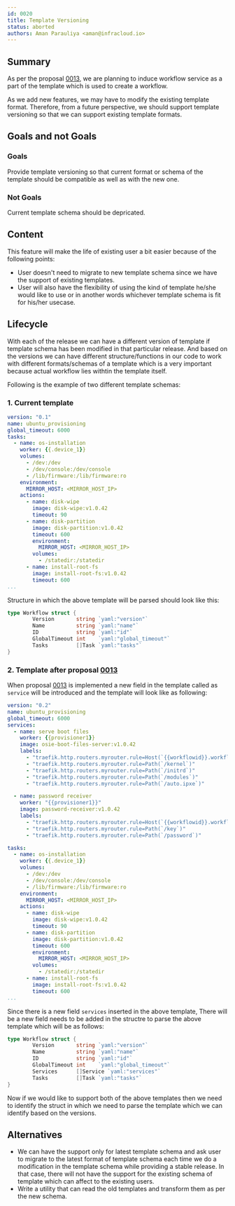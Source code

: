 ```yaml
---
id: 0020
title: Template Versioning
status: aborted
authors: Aman Parauliya <aman@infracloud.io>
---
```


## Summary

As per the proposal [0013], we are planning to induce workflow service as a part of the template which is used to create a workflow.

As we add new features, we may have to modify the existing template format. Therefore, from a future perspective, we should support template versioning so that we can support existing template formats.

## Goals and not Goals

### Goals

Provide template versioning so that current format or schema of the template should be compatible as well as with the new one.

### Not Goals

Current template schema should be depricated.

## Content

This feature will make the life of existing user a bit easier because of the following points:

- User doesn't need to migrate to new template schema since we have the support of existing templates.
- User will also have the flexibility of using the kind of template he/she would like to use or in another words whichever template schema is fit for his/her usecase.

## Lifecycle

With each of the release we can have a different version of template if template schema has been modified in that particular release. And based on the versions we can have different structure/functions in our code to work with different formats/schemas of a template which is a very important because actual workflow lies withtin the template itself.

Following is the example of two different template schemas:

### 1. Current template

```yaml
version: "0.1"
name: ubuntu_provisioning
global_timeout: 6000
tasks:
  - name: os-installation
    worker: {{.device_1}}
    volumes:
      - /dev:/dev
      - /dev/console:/dev/console
      - /lib/firmware:/lib/firmware:ro
    environment:
      MIRROR_HOST: <MIRROR_HOST_IP>
    actions:
      - name: disk-wipe
        image: disk-wipe:v1.0.42
        timeout: 90
      - name: disk-partition
        image: disk-partition:v1.0.42
        timeout: 600
        environment:
          MIRROR_HOST: <MIRROR_HOST_IP>
        volumes:
          - /statedir:/statedir
      - name: install-root-fs
        image: install-root-fs:v1.0.42
        timeout: 600
...
```  

Structure in which the above template will be parsed should look like this:

```go
type Workflow struct {
        Version       string `yaml:"version"`
        Name          string `yaml:"name"`
        ID            string `yaml:"id"`
        GlobalTimeout int    `yaml:"global_timeout"`
        Tasks         []Task `yaml:"tasks"`
}

```

### 2. Template after proposal [0013]

When proposal [0013] is implemented a new field in the template called as `service` will be introduced and the template will look like as following:

```yaml
version: "0.2"
name: ubuntu_provisioning
global_timeout: 6000
services:
  - name: serve boot files
    worker: {{provisioner1}}
    image: osie-boot-files-server:v1.0.42
    labels:
      - "traefik.http.routers.myrouter.rule=Host(`{{workflowid}}.workflows.tinkerbell.local`)"
      - "traefik.http.routers.myrouter.rule=Path(`/kernel`)"
      - "traefik.http.routers.myrouter.rule=Path(`/initrd`)"
      - "traefik.http.routers.myrouter.rule=Path(`/modules`)"
      - "traefik.http.routers.myrouter.rule=Path(`/auto.ipxe`)"

  - name: password receiver
    worker: "{{provisioner1}}"
    image: password-receiver:v1.0.42
    labels:
      - "traefik.http.routers.myrouter.rule=Host(`{{workflowid}}.workflows.tinkerbell.local`)"
      - "traefik.http.routers.myrouter.rule=Path(`/key`)"
      - "traefik.http.routers.myrouter.rule=Path(`/password`)"

tasks:
  - name: os-installation
    worker: {{.device_1}}
    volumes:
      - /dev:/dev
      - /dev/console:/dev/console
      - /lib/firmware:/lib/firmware:ro
    environment:
      MIRROR_HOST: <MIRROR_HOST_IP>
    actions:
      - name: disk-wipe
        image: disk-wipe:v1.0.42
        timeout: 90
      - name: disk-partition
        image: disk-partition:v1.0.42
        timeout: 600
        environment:
          MIRROR_HOST: <MIRROR_HOST_IP>
        volumes:
          - /statedir:/statedir
      - name: install-root-fs
        image: install-root-fs:v1.0.42
        timeout: 600
...
```

Since there is a new field `services` inserted in the above template, There will be a new field needs to be added in the structre to parse the above template which will be as follows:

```go
type Workflow struct {
        Version       string `yaml:"version"`
        Name          string `yaml:"name"`
        ID            string `yaml:"id"`
        GlobalTimeout int    `yaml:"global_timeout"`
        Services      []Service `yaml:"services"`
        Tasks         []Task `yaml:"tasks"`
}

```

Now if we would like to support both of the above templates then we need to identify the struct in which we need to parse the template which we can identify based on the versions.

## Alternatives

- We can have the support only for latest template schema and ask user to migrate to the latest format of template schema each time we do a modification in the template schema while providing a stable release. In that case, there will not have the support for the existing schema of template which can affect to the existing users.
- Write a utility that can read the old templates and transform them as per the new schema.


[0013]: https://github.com/tinkerbell/proposals/pull/18
